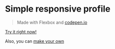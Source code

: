 # Simple responsive profile

> Made with Flexbox and [codepen.io](https://codepen.io)

[Try it right now!](http://pablopunk.com/simple-responsive-profile/)

Also, you can [make your own](https://codepen.io/pablopunk/project/editor/ZExLWG/)
